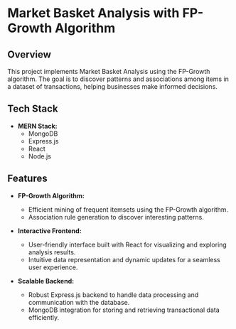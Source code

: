 # Market Basket Analysis with FP-Growth Algorithm
## Overview
This project implements Market Basket Analysis using the FP-Growth algorithm. The goal is to discover patterns and associations among items in a dataset of transactions, helping businesses make informed decisions.

## Tech Stack
- **MERN Stack:**
  - MongoDB
  - Express.js
  - React
  - Node.js

## Features
- **FP-Growth Algorithm:**
  - Efficient mining of frequent itemsets using the FP-Growth algorithm.
  - Association rule generation to discover interesting patterns.

- **Interactive Frontend:**
  - User-friendly interface built with React for visualizing and exploring analysis results.
  - Intuitive data representation and dynamic updates for a seamless user experience.

- **Scalable Backend:**
  - Robust Express.js backend to handle data processing and communication with the database.
  - MongoDB integration for storing and retrieving transactional data efficiently.
